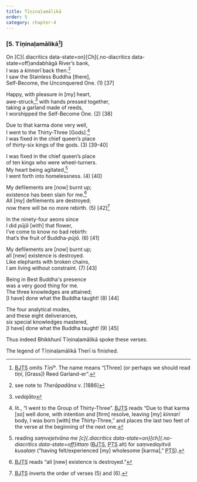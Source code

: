 ```yaml
---
title: Tīṇinaḷamālikā
order: 5
category: chapter-4
---
```


### \[5. Tīṇinaḷamālikā[^1]\]

On [C]{.diacritics data-state=on}[Ch]{.no-diacritics data-state=off}andabhāgā River’s bank,  
I was a *kinnarī* back then.[^2]  
I saw the Stainless Buddha \[there\],  
Self-Become, the Unconquered One. (1) \[37\]

Happy, with pleasure in \[my\] heart,  
awe-struck,[^3] with hands pressed together,  
taking a garland made of reeds,  
I worshipped the Self-Become One. (2) \[38\]

Due to that karma done very well,  
I went to the Thirty-Three \[Gods\].[^4]  
I was fixed in the chief queen’s place  
of thirty-six kings of the gods. (3) \[39-40\]

I was fixed in the chief queen’s place  
of ten kings who were wheel-turners.  
My heart being agitated,[^5]  
I went forth into homelessness. (4) \[40\]

My defilements are \[now\] burnt up;  
existence has been slain for me.[^6]  
All \[my\] defilements are destroyed;  
now there will be no more rebirth. (5) \[42\][^7]

In the ninety-four aeons since  
I did *pūjā* \[with\] that flower,  
I’ve come to know no bad rebirth:  
that’s the fruit of Buddha-*pūjā*. (6) \[41\]

My defilements are \[now\] burnt up;  
all \[new\] existence is destroyed.  
Like elephants with broken chains,  
I am living without constraint. (7) \[43\]

Being in Best Buddha's presence  
was a very good thing for me.  
The three knowledges are attained;  
\[I have\] done what the Buddha taught! (8) \[44\]

The four analytical modes,  
and these eight deliverances,  
six special knowledges mastered,  
\[I have\] done what the Buddha taught! (9) \[45\]

Thus indeed Bhikkhunī Tīṇinaḷamālikā spoke these verses.

The legend of Tīṇinaḷamālikā Therī is finished.

[^1]: <abbr title="Buddha Jayanthi Tripitaka Series">BJTS</abbr> omits *Tīṇī°*. The name means “\[Three\] (or perhaps we should read *tiṇī*, \[Grass\]) Reed Garland-er”.

[^2]: see note to *Therāpadāna* v. \[1886\]

[^3]: *vedajāto*

[^4]: lit., “I went to the Group of Thirty-Three”. <abbr title="Buddha Jayanthi Tripitaka Series">BJTS</abbr> reads “Due to that karma \[so\] well done, with intention and \[firm\] resolve, leaving \[my\] *kinnarī* body, I was born \[with\] the Thirty-Three,” and places the last two feet of the verse at the beginning of the next one.

[^5]: reading *saṃvejetvāna me [c]{.diacritics data-state=on}[ch]{.no-diacritics data-state=off}ittaṃ* (<abbr title="Buddha Jayanthi Tripitaka Series">BJTS</abbr>, <abbr title="Pali Text Society">PTS</abbr> alt) for *saṃvedayitvā kusalaṃ* (“having felt/experienced \[my\] wholesome \[karma\],” <abbr title="Pali Text Society">PTS</abbr>).

[^6]: <abbr title="Buddha Jayanthi Tripitaka Series">BJTS</abbr> reads “all \[new\] existence is destroyed.”

[^7]: <abbr title="Buddha Jayanthi Tripitaka Series">BJTS</abbr> inverts the order of verses (5) and (6).
